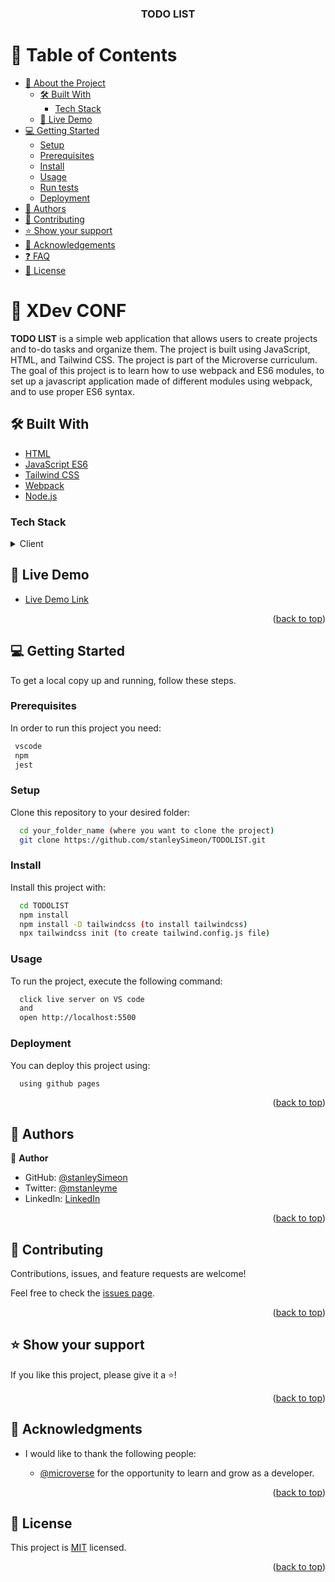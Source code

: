 <a name="readme-top"></a>

<div align="center">
  <h3><b>TODO LIST</b></h3>
</div>

<!-- TABLE OF CONTENTS -->

# 📗 Table of Contents

- [📖 About the Project](#about-project)
  - [🛠 Built With](#built-with)
    - [Tech Stack](#tech-stack)
  - [🚀 Live Demo](#live-demo)
- [💻 Getting Started](#getting-started)
  - [Setup](#setup)
  - [Prerequisites](#prerequisites)
  - [Install](#install)
  - [Usage](#usage)
  - [Run tests](#run-tests)
  - [Deployment](#triangular_flag_on_post-deployment)
- [👥 Authors](#authors)
- [🤝 Contributing](#contributing)
- [⭐️ Show your support](#support)
- [🙏 Acknowledgements](#acknowledgements)
- [❓ FAQ](#faq)
- [📝 License](#license)

<!-- PROJECT DESCRIPTION -->

# 📖 XDev CONF <a name="about-project"></a>

**TODO LIST** is a simple web application that allows users to create projects and to-do tasks and organize them. The project is built using JavaScript, HTML, and Tailwind CSS. The project is part of the Microverse curriculum. The goal of this project is to learn how to use webpack and ES6 modules, to set up a javascript application made of different modules using webpack, and to use proper ES6 syntax.

## 🛠 Built With <a name="built-with"></a>

- [HTML](https://www.w3schools.com/html/)
- [JavaScript ES6](https://www.javascript.com/)
- [Tailwind CSS](https://tailwindcss.com/)
- [Webpack](https://webpack.js.org/)
- [Node.js](https://nodejs.org/en/)

### Tech Stack <a name="tech-stack"></a>

<details>
  <summary>Client</summary>
  <ul>
    <li><a href="https://www.w3schools.com/html/">HTML</a></li>
    <li><a href="https://www.javascript.com/">JavaScript</a></li>
    <li><a href="https://www.tailwindcss.com/">Tailwind CSS</a></li>
    <li><a href="https://webpack.js.org/">Webpack</a></li>
    <li><a href="https://nodejs.org/en/">Node.js</a></li>
  </ul>
</details>

<!-- LIVE DEMO -->

## 🚀 Live Demo <a name="live-demo"></a>

- [Live Demo Link](https://stanleySimeon.github.io/TODOLIST/dist/)

<p align="right">(<a href="#readme-top">back to top</a>)</p>

<!-- GETTING STARTED -->

## 💻 Getting Started <a name="getting-started"></a>

To get a local copy up and running, follow these steps.

### Prerequisites

In order to run this project you need:

```sh
 vscode
 npm
 jest
```

### Setup

Clone this repository to your desired folder:

```sh
  cd your_folder_name (where you want to clone the project)
  git clone https://github.com/stanleySimeon/TODOLIST.git
```

### Install

Install this project with:

```sh
  cd TODOLIST
  npm install
  npm install -D tailwindcss (to install tailwindcss)
  npx tailwindcss init (to create tailwind.config.js file)
```

### Usage

To run the project, execute the following command:

```sh
  click live server on VS code
  and
  open http://localhost:5500
```

### Deployment

You can deploy this project using:

  ```sh
    using github pages
  ```

<p align="right">(<a href="#readme-top">back to top</a>)</p>

<!-- AUTHORS -->

## 👥 Authors <a name="authors"></a>

👤 **Author**

- GitHub: [@stanleySimeon](https://github.com/stanleySimeon)
- Twitter: [@mstanleyme](https://twitter.com/mstanleyme)
- LinkedIn: [LinkedIn](https://linkedin.com/in/stanleysimeon)

<p align="right">(<a href="#readme-top">back to top</a>)</p>

<!-- CONTRIBUTING -->

## 🤝 Contributing <a name="contributing"></a>

Contributions, issues, and feature requests are welcome!

Feel free to check the [issues page](../../issues/).

<p align="right">(<a href="#readme-top">back to top</a>)</p>

<!-- SUPPORT -->

## ⭐️ Show your support <a name="support"></a>

If you like this project, please give it a ⭐️!

<p align="right">(<a href="#readme-top">back to top</a>)</p>

<!-- ACKNOWLEDGEMENTS -->

## 🙏 Acknowledgments <a name="acknowledgements"></a>

- I would like to thank the following people:

  - [@microverse](https://github.com/microverseinc) for the opportunity to learn and grow as a developer.

<p align="right">(<a href="#readme-top">back to top</a>)</p>

<!-- LICENSE -->
## 📝 License <a name="license"></a>

This project is [MIT](./LICENSE) licensed.

<p align="right">(<a href="#readme-top">back to top</a>)</p>

